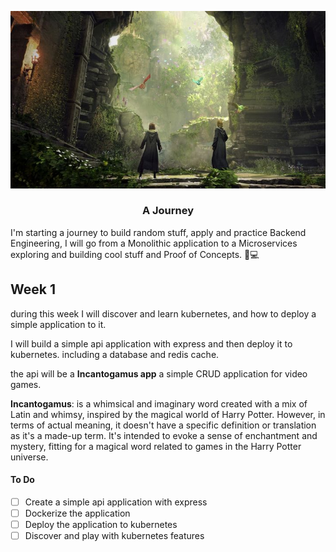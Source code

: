 <p align="center">
  <img src="screenshots/1.jpg">
  <h3 align="center">A Journey</h3>
</p>

I'm starting a journey to build random stuff, apply and practice Backend Engineering, I will go from a Monolithic application to a Microservices exploring and building cool stuff and Proof of Concepts. 🚀💻

## Week 1

during this week I will discover and learn kubernetes, and how to deploy a simple application to it.

I will build a simple api application with express and then deploy it to kubernetes. including a database and redis cache.

the api will be a **Incantogamus app** a simple CRUD application for video games.

**Incantogamus**: is a whimsical and imaginary word created with a mix of Latin and whimsy, inspired by the magical world of Harry Potter. However, in terms of actual meaning, it doesn't have a specific definition or translation as it's a made-up term. It's intended to evoke a sense of enchantment and mystery, fitting for a magical word related to games in the Harry Potter universe.

#### To Do

- [ ] Create a simple api application with express
- [ ] Dockerize the application
- [ ] Deploy the application to kubernetes
- [ ] Discover and play with kubernetes features
